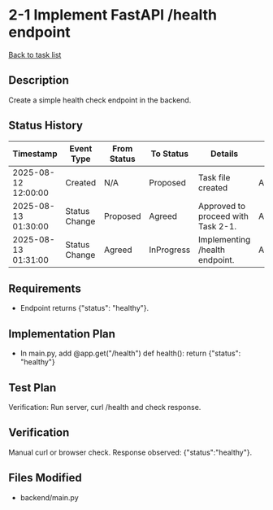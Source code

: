 # 2-1 Implement FastAPI /health endpoint

[Back to task list](../tasks.md)

## Description

Create a simple health check endpoint in the backend.

## Status History

| Timestamp           | Event Type | From Status | To Status | Details           | User     |
|---------------------|------------|-------------|-----------|-------------------|----------|
| 2025-08-12 12:00:00 | Created    | N/A        | Proposed  | Task file created | AI Agent |
| 2025-08-13 01:30:00 | Status Change | Proposed | Agreed | Approved to proceed with Task 2-1. | AI_Agent |
| 2025-08-13 01:31:00 | Status Change | Agreed | InProgress | Implementing /health endpoint. | AI_Agent |

## Requirements

- Endpoint returns {"status": "healthy"}.

## Implementation Plan

- In main.py, add @app.get("/health") def health(): return {"status": "healthy"}

## Test Plan

Verification: Run server, curl /health and check response.

## Verification

Manual curl or browser check. Response observed: {"status":"healthy"}.

## Files Modified

- backend/main.py
